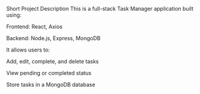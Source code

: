 Short Project Description
This is a full-stack Task Manager application built using:

Frontend: React, Axios

Backend: Node.js, Express, MongoDB

It allows users to:

Add, edit, complete, and delete tasks

View pending or completed status

Store tasks in a MongoDB database
